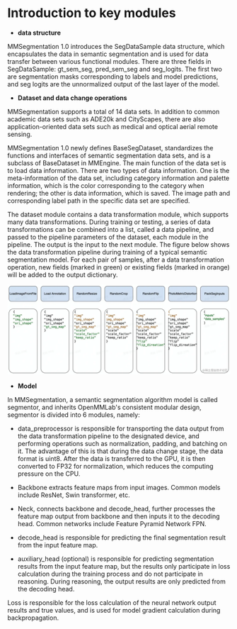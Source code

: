 # Introduction to key modules

- **data structure**

MMSegmentation 1.0 introduces the SegDataSample data structure, which encapsulates the data in semantic segmentation and is used for data transfer between various functional modules. There are three fields in SegDataSample: gt_sem_seg, pred_sem_seg and seg_logits. The first two are segmentation masks corresponding to labels and model predictions, and seg logits are the unnormalized output of the last layer of the model.

- **Dataset and data change operations**

MMSegmentation supports a total of 14 data sets. In addition to common academic data sets such as ADE20k and CityScapes, there are also application-oriented data sets such as medical and optical aerial remote sensing.

MMSegmentation 1.0 newly defines BaseSegDataset, standardizes the functions and interfaces of semantic segmentation data sets, and is a subclass of BaseDataset in MMEngine. The main function of the data set is to load data information. There are two types of data information. One is the meta-information of the data set, including category information and palette information, which is the color corresponding to the category when rendering; the other is data information, which is saved. The image path and corresponding label path in the specific data set are specified.

The dataset module contains a data transformation module, which supports many data transformations. During training or testing, a series of data transformations can be combined into a list, called a data pipeline, and passed to the pipeline parameters of the dataset, each module in the pipeline. The output is the input to the next module.
The figure below shows the data transformation pipeline during training of a typical semantic segmentation model. For each pair of samples, after a data transformation operation, new fields (marked in green) or existing fields (marked in orange) will be added to the output dictionary.

![demo image](figures/data_transformation_pipeline.awebp)

- **Model**

In MMSegmentation, a semantic segmentation algorithm model is called segmentor, and inherits OpenMMLab's consistent modular design, segmentor is divided into 6 modules, namely:

  - data_preprocessor is responsible for transporting the data output from the data transformation pipeline to the designated device, and performing operations such as normalization, padding, and batching on it. The advantage of this is that during the data change stage, the data format is uint8. After the data is transferred to the GPU, it is then converted to FP32 for normalization, which reduces the computing pressure on the CPU.

  - Backbone extracts feature maps from input images. Common models include ResNet, Swin transformer, etc.

  - Neck, connects backbone and decode_head, further processes the feature map output from backbone and then inputs it to the decoding head. Common networks include Feature Pyramid Network FPN.

  - decode_head is responsible for predicting the final segmentation result from the input feature map.

  - auxiliary_head (optional) is responsible for predicting segmentation results from the input feature map, but the results only participate in loss calculation during the training process and do not participate in reasoning. During reasoning, the output results are only predicted from the decoding head.

Loss is responsible for the loss calculation of the neural network output results and true values, and is used for model gradient calculation during backpropagation.
